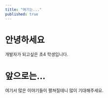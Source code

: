 ```yaml
---
title: "여기는..."
published: true
---
```


# 안녕하세요
개발자가 되고싶은 초4 학생입니다.
# 앞으로는...
여기서 많은 이야기들이 펼쳐질테니 많이 기대해주세요.
<script src="https://utteranc.es/client.js"
        repo="injoon5/injoon5.github.io"
        issue-term="pathname"
        theme="github-light"
        crossorigin="anonymous"
        async>
</script>
